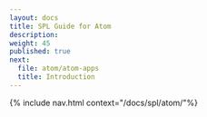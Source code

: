 ```yaml
---
layout: docs
title: SPL Guide for Atom
description:
weight: 45
published: true
next:
  file: atom/atom-apps
  title: Introduction
---
```


{% include nav.html context="/docs/spl/atom/"%}
